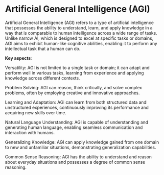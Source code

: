 # Artificial General Intelligence (AGI)

Artificial General Intelligence (AGI) refers to a type of artificial intelligence that possesses the ability to understand, learn, and apply knowledge in a way that is comparable to human intelligence across a wide range of tasks. Unlike narrow AI, which is designed to excel at specific tasks or domains, AGI aims to exhibit human-like cognitive abilities, enabling it to perform any intellectual task that a human can do.

**Key aspects**:

Versatility: AGI is not limited to a single task or domain; it can adapt and perform well in various tasks, learning from experience and applying knowledge across different contexts.

Problem Solving: AGI can reason, think critically, and solve complex problems, often by employing creative and innovative approaches.

Learning and Adaptation: AGI can learn from both structured data and unstructured experiences, continuously improving its performance and acquiring new skills over time.

Natural Language Understanding: AGI is capable of understanding and generating human language, enabling seamless communication and interaction with humans.

Generalizing Knowledge: AGI can apply knowledge gained from one domain to new and unfamiliar situations, demonstrating generalization capabilities.

Common Sense Reasoning: AGI has the ability to understand and reason about everyday situations and possesses a degree of common sense reasoning.
